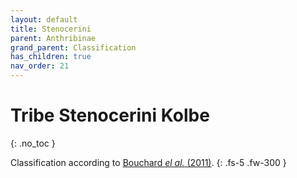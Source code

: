 ```yaml
---
layout: default
title: Stenocerini
parent: Anthribinae
grand_parent: Classification
has_children: true
nav_order: 21
---
```



# Tribe Stenocerini Kolbe
{: .no_toc }

Classification according to [Bouchard _el al._ (2011)](https://zookeys.pensoft.net/articles.php?id=4001).
{: .fs-5 .fw-300 }
